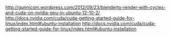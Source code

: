 http://gunnicom.wordpress.com/2012/09/23/blenderto-render-with-cycles-and-cuda-on-nvidia-gpu-in-ubuntu-12-10-2/
http://docs.nvidia.com/cuda/cuda-getting-started-guide-for-linux/index.html#ubuntu-installation
http://docs.nvidia.com/cuda/cuda-getting-started-guide-for-linux/index.html#ubuntu-installation
